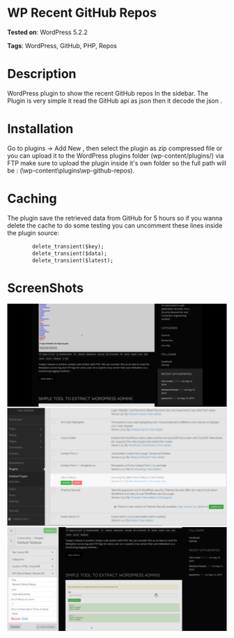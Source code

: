 # WP Recent GitHub Repos
**Tested on**: WordPress 5.2.2

**Tags**: WordPress, GitHub, PHP, Repos

# Description


 WordPress plugin to show the recent GitHub repos In the sidebar.
The Plugin is very simple it read the GitHub api as json then it decode the json .

# Installation

Go to plugins -> Add New , then select the plugin as zip compressed file or you can upload it to the WordPress plugins folder (wp-content/plugins/) via FTP make sure to upload the plugin inside it's own folder so the full path will be : 
(\wp-content\plugins\wp-github-repos\).

# Caching

The plugin save the retrieved data from GitHub for 5 hours so if you wanna delete the cache to do some testing you can uncomment these lines inside the plugin source:

			delete_transient($key);
			delete_transient($data);
			delete_transient($latest); 

# ScreenShots
[![](https://raw.githubusercontent.com/Alaa-abdulridha/wp-github-repos/master/1.png)](https://raw.githubusercontent.com/Alaa-abdulridha/wp-github-repos/master/1.png)
[![](https://raw.githubusercontent.com/Alaa-abdulridha/wp-github-repos/master/2.png)](https://raw.githubusercontent.com/Alaa-abdulridha/wp-github-repos/master/2.png)
[![](https://raw.githubusercontent.com/Alaa-abdulridha/wp-github-repos/master/3.png)](https://raw.githubusercontent.com/Alaa-abdulridha/wp-github-repos/master/3.png)


